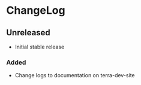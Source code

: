 ChangeLog
=========

Unreleased
-----------------
* Initial stable release
### Added
* Change logs to documentation on terra-dev-site

